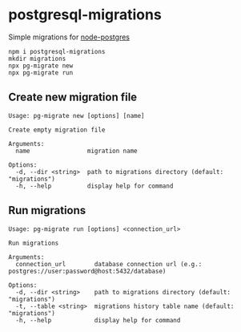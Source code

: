 # postgresql-migrations

Simple migrations for [node-postgres](https://github.com/brianc/node-postgres)

```shell
npm i postgresql-migrations
mkdir migrations
npx pg-migrate new
npx pg-migrate run
```

## Create new migration file

```
Usage: pg-migrate new [options] [name]

Create empty migration file

Arguments:
  name                migration name

Options:
  -d, --dir <string>  path to migrations directory (default: "migrations")
  -h, --help          display help for command
```

## Run migrations

```
Usage: pg-migrate run [options] <connection_url>

Run migrations

Arguments:
  connection_url        database connection url (e.g.: postgres://user:password@host:5432/database)

Options:
  -d, --dir <string>    path to migrations directory (default: "migrations")
  -t, --table <string>  migrations history table name (default: "migrations")
  -h, --help            display help for command
```
